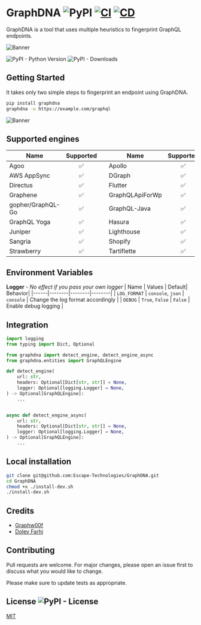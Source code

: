 # GraphDNA ![PyPI](https://img.shields.io/pypi/v/GraphDNA) [![CI](https://github.com/Escape-Technologies/GraphDNA/actions/workflows/ci.yaml/badge.svg)](https://github.com/Escape-Technologies/GraphDNA/actions/workflows/ci.yaml) [![CD](https://github.com/Escape-Technologies/GraphDNA/actions/workflows/cd.yaml/badge.svg)](https://github.com/Escape-Technologies/GraphDNA/actions/workflows/cd.yaml)

GraphDNA is a tool that uses multiple heuristics to fingerprint GraphQL endpoints.

![Banner](docs/banner.png)

![PyPI - Python Version](https://img.shields.io/pypi/pyversions/GraphDNA)
![PyPI - Downloads](https://img.shields.io/pypi/dm/GraphDNA)

## Getting Started

It takes only two simple steps to fingerprint an endpoint using GraphDNA.

```bash
pip install graphdna
graphdna -u https://example.com/graphql
```

![Banner](docs/hackerone.png)

## Supported engines

| Name | Supported |   | Name | Supported |   | Name | Supported |
|------|:---------:|---|------|:---------:|---|------|:---------:|
| Agoo | ✅ | | Apollo | ✅ | | Ariadne | ✅ |
| AWS AppSync | ✅ | | DGraph | ✅ | | Dianajl | ✅ |
| Directus | ✅ | | Flutter | ✅ | | GQLGen | ✅ |
| Graphene | ✅ | | GraphQLApiForWp | ✅ | | GraphQL-Go | ✅ |
| gopher/GraphQL-Go | ✅ | | GraphQL-Java | ✅ | | GraphQL-PHP | ✅ |
| GraphQL Yoga | ✅ | | Hasura | ✅ | | HyperGraphQL | ✅ |
| Juniper | ✅ | | Lighthouse | ✅ | | GraphQL Ruby | ✅ |
| Sangria | ✅ | | Shopify | ✅ | | Stepzen | ✅ |
| Strawberry | ✅ | | Tartiflette | ✅ | | WPGraphQL | ✅ |

## Environment Variables

**Logger** - *No effect if you pass your own logger*
| Name | Values  | Default| Behavior|
|------|--------|--------|--------|
| `LOG_FORMAT` | `console`, `json` | `console` | Change the log format accordingly |
| `DEBUG` | `True`, `False` | `False` | Enable debug logging |

## Integration

```python
import logging
from typing import Dict, Optional

from graphdna import detect_engine, detect_engine_async
from graphdna.entities import GraphQLEngine

def detect_engine(
    url: str,
    headers: Optional[Dict[str, str]] = None,
    logger: Optional[logging.Logger] = None,
) -> Optional[GraphQLEngine]:
    ...


async def detect_engine_async(
    url: str,
    headers: Optional[Dict[str, str]] = None,
    logger: Optional[logging.Logger] = None,
) -> Optional[GraphQLEngine]:
    ...
```
## Local installation

```bash
git clone git@github.com:Escape-Technologies/GraphDNA.git
cd GraphDNA
chmod +x ./install-dev.sh
./install-dev.sh
```

## Credits

* [Graphw00f](https://github.com/dolevf/graphw00f)
* [Dolev Farhi](https://github.com/dolevf)

## Contributing

Pull requests are welcome. For major changes, please open an issue first to discuss what you would like to change.

Please make sure to update tests as appropriate.

## License ![PyPI - License](https://img.shields.io/pypi/l/GraphDNA)

[MIT](https://choosealicense.com/licenses/mit/)
